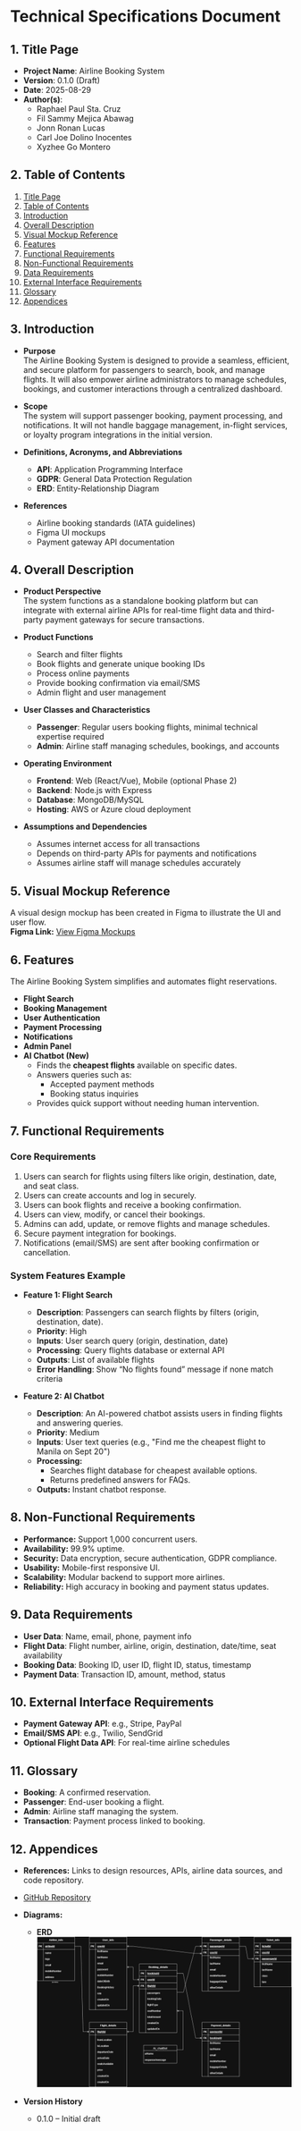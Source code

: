 # Technical Specifications Document

## 1. Title Page
- **Project Name**: Airline Booking System  
- **Version**: 0.1.0 (Draft)  
- **Date**: 2025-08-29  
- **Author(s)**:  
  - Raphael Paul Sta. Cruz  
  - Fil Sammy Mejica Abawag  
  - Jonn Ronan Lucas  
  - Carl Joe Dolino Inocentes  
  - Xyzhee Go Montero  

## 2. Table of Contents
1. [Title Page](#1-title-page)  
2. [Table of Contents](#2-table-of-contents)  
3. [Introduction](#3-introduction)  
4. [Overall Description](#4-overall-description)  
5. [Visual Mockup Reference](#5-visual-mockup-reference)  
6. [Features](#6-features)  
7. [Functional Requirements](#7-functional-requirements)  
8. [Non-Functional Requirements](#8-non-functional-requirements)  
9. [Data Requirements](#9-data-requirements)  
10. [External Interface Requirements](#10-external-interface-requirements)  
11. [Glossary](#11-glossary)  
12. [Appendices](#12-appendices)  

## 3. Introduction
- **Purpose**  
  The Airline Booking System is designed to provide a seamless, efficient, and secure platform for passengers to search, book, and manage flights. It will also empower airline administrators to manage schedules, bookings, and customer interactions through a centralized dashboard.  

- **Scope**  
  The system will support passenger booking, payment processing, and notifications. It will not handle baggage management, in-flight services, or loyalty program integrations in the initial version.  

- **Definitions, Acronyms, and Abbreviations**  
  - **API**: Application Programming Interface  
  - **GDPR**: General Data Protection Regulation  
  - **ERD**: Entity-Relationship Diagram  

- **References**  
  - Airline booking standards (IATA guidelines)  
  - Figma UI mockups  
  - Payment gateway API documentation  

## 4. Overall Description
- **Product Perspective**  
  The system functions as a standalone booking platform but can integrate with external airline APIs for real-time flight data and third-party payment gateways for secure transactions.  

- **Product Functions**  
  - Search and filter flights  
  - Book flights and generate unique booking IDs  
  - Process online payments  
  - Provide booking confirmation via email/SMS  
  - Admin flight and user management  

- **User Classes and Characteristics**  
  - **Passenger**: Regular users booking flights, minimal technical expertise required  
  - **Admin**: Airline staff managing schedules, bookings, and accounts  

- **Operating Environment**  
  - **Frontend**: Web (React/Vue), Mobile (optional Phase 2)  
  - **Backend**: Node.js with Express  
  - **Database**: MongoDB/MySQL  
  - **Hosting**: AWS or Azure cloud deployment  

- **Assumptions and Dependencies**  
  - Assumes internet access for all transactions  
  - Depends on third-party APIs for payments and notifications  
  - Assumes airline staff will manage schedules accurately  

## 5. Visual Mockup Reference
A visual design mockup has been created in Figma to illustrate the UI and user flow.  
**Figma Link:** [View Figma Mockups](https://www.figma.com/design/SzaMYCbWyyuLVhagLi4e59/Side-Project--Airline-Booking-Application?node-id=0-1&t=NFgnY95TOPvD2MJ0-1)  

## 6. Features
The Airline Booking System simplifies and automates flight reservations.  

- **Flight Search**  
- **Booking Management**  
- **User Authentication**  
- **Payment Processing**  
- **Notifications**  
- **Admin Panel** 
- **AI Chatbot (New)**  
  - Finds the **cheapest flights** available on specific dates.  
  - Answers queries such as:  
    - Accepted payment methods  
    - Booking status inquiries  
  - Provides quick support without needing human intervention. 

## 7. Functional Requirements

### Core Requirements
1. Users can search for flights using filters like origin, destination, date, and seat class.  
2. Users can create accounts and log in securely.  
3. Users can book flights and receive a booking confirmation.  
4. Users can view, modify, or cancel their bookings.  
5. Admins can add, update, or remove flights and manage schedules.  
6. Secure payment integration for bookings.  
7. Notifications (email/SMS) are sent after booking confirmation or cancellation.  

### System Features Example
- **Feature 1: Flight Search**  
  - **Description**: Passengers can search flights by filters (origin, destination, date).  
  - **Priority**: High  
  - **Inputs**: User search query (origin, destination, date)  
  - **Processing**: Query flights database or external API  
  - **Outputs**: List of available flights  
  - **Error Handling**: Show “No flights found” message if none match criteria 

- **Feature 2: AI Chatbot**
  - **Description**: An AI-powered chatbot assists users in finding flights and answering queries.
  - **Priority**: Medium
  - **Inputs**: User text queries (e.g., "Find me the cheapest flight to Manila on Sept 20")
  - **Processing:**  
    - Searches flight database for cheapest available options.  
    - Returns predefined answers for FAQs.
  - **Outputs:** Instant chatbot response.

## 8. Non-Functional Requirements
- **Performance:** Support 1,000 concurrent users.  
- **Availability:** 99.9% uptime.  
- **Security:** Data encryption, secure authentication, GDPR compliance.  
- **Usability:** Mobile-first responsive UI.  
- **Scalability:** Modular backend to support more airlines.  
- **Reliability:** High accuracy in booking and payment status updates.  

## 9. Data Requirements
- **User Data**: Name, email, phone, payment info  
- **Flight Data**: Flight number, airline, origin, destination, date/time, seat availability  
- **Booking Data**: Booking ID, user ID, flight ID, status, timestamp  
- **Payment Data**: Transaction ID, amount, method, status  

## 10. External Interface Requirements
- **Payment Gateway API**: e.g., Stripe, PayPal  
- **Email/SMS API**: e.g., Twilio, SendGrid  
- **Optional Flight Data API**: For real-time airline schedules  

## 11. Glossary
- **Booking**: A confirmed reservation.  
- **Passenger**: End-user booking a flight.  
- **Admin**: Airline staff managing the system.  
- **Transaction**: Payment process linked to booking.  

## 12. Appendices
- **References:** Links to design resources, APIs, airline data sources, and code repository.
- [GitHub Repository](https://github.com/raphstacruz/side-project-airline-booking-system)
- **Diagrams:**
  - **ERD**
  ![image](./docs/ERD.png)

- **Version History**  
  - 0.1.0 – Initial draft  
